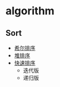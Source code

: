 # algorithm
## Sort
* [希尔排序](src/sort/shell_sort.rs)
* [堆排序](/src/sort/heap_sort.rs) 
* [快速排序](src/sort/quick_sort.rs)
  * 迭代版
  * 递归版

